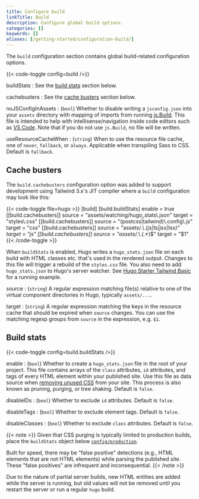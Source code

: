 ```yaml
---
title: Configure build
linkTitle: Build
description: Configure global build options.
categories: []
keywords: []
aliases: [/getting-started/configuration-build/]
---
```


The `build` configuration section contains global build-related configuration options.

{{< code-toggle config=build />}}

buildStats
: See the [build stats](#build-stats) section below.

cachebusters
: See the [cache busters](#cache-busters) section below.

noJSConfigInAssets
: (`bool`) Whether to disable writing a `jsconfig.json` into your `assets` directory with mapping of imports from running [js.Build](/hugo-pipes/js). This file is intended to help with intellisense/navigation inside code editors such as [VS Code](https://code.visualstudio.com/). Note that if you do not use `js.Build`, no file will be written.

useResourceCacheWhen
: (`string`) When to use the resource file cache, one of `never`, `fallback`, or `always`. Applicable when transpiling Sass to CSS. Default is `fallback`.

## Cache busters

The `build.cachebusters` configuration option was added to support development using Tailwind 3.x's JIT compiler where a `build` configuration may look like this:

{{< code-toggle file=hugo >}}
[build]
  [build.buildStats]
    enable = true
  [[build.cachebusters]]
    source = "assets/watching/hugo_stats\\.json"
    target = "styles\\.css"
  [[build.cachebusters]]
    source = "(postcss|tailwind)\\.config\\.js"
    target = "css"
  [[build.cachebusters]]
    source = "assets/.*\\.(js|ts|jsx|tsx)"
    target = "js"
  [[build.cachebusters]]
    source = "assets/.*\\.(.*)$"
    target = "$1"
{{< /code-toggle >}}

When `buildStats` is enabled, Hugo writes a `hugo_stats.json` file on each build with HTML classes etc. that's used in the rendered output. Changes to this file will trigger a rebuild of the `styles.css` file. You also need to add `hugo_stats.json` to Hugo's server watcher. See [Hugo Starter Tailwind Basic](https://github.com/bep/hugo-starter-tailwind-basic) for a running example.

source
: (`string`) A regular expression matching file(s) relative to one of the virtual component directories in Hugo, typically `assets/...`.

target
: (`string`) A regular expression matching the keys in the resource cache that should be expired when `source` changes. You can use the matching regexp groups from `source` in the expression, e.g. `$1`.

## Build stats

{{< code-toggle config=build.buildStats />}}

enable
: (`bool`) Whether to create a `hugo_stats.json` file in the root of your project. This file contains arrays of the `class` attributes, `id` attributes, and tags of every HTML element within your published site. Use this file as data source when [removing unused CSS] from your site. This process is also known as pruning, purging, or tree shaking. Default is `false`.

[removing unused CSS]: /functions/resources/postprocess/

disableIDs
: (`bool`) Whether to exclude `id` attributes. Default is `false`.

disableTags
: (`bool`) Whether to exclude element tags. Default is `false`.

disableClasses
: (`bool`) Whether to exclude `class` attributes. Default is `false`.

{{< note >}}
Given that CSS purging is typically limited to production builds, place the `buildStats` object below [`config/production`].

[`config/production`]: /configuration/introduction/#configuration-directory

Built for speed, there may be "false positive" detections (e.g., HTML elements that are not HTML elements) while parsing the published site. These "false positives" are infrequent and inconsequential.
{{< /note >}}

Due to the nature of partial server builds, new HTML entities are added while the server is running, but old values will not be removed until you restart the server or run a regular `hugo` build.
